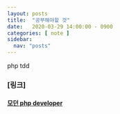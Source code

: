 ```yaml
---
layout: posts
title:  "공부해야할 것"
date:   2020-03-29 14:00:00 - 0900
categories: [ note ]
sidebar:
  nav: "posts"
---
```


php tdd<br>

### [링크]<br>
#### [모던 php developer](https://www.startutorial.com/articles/view/modern-php-developer-tdd)

